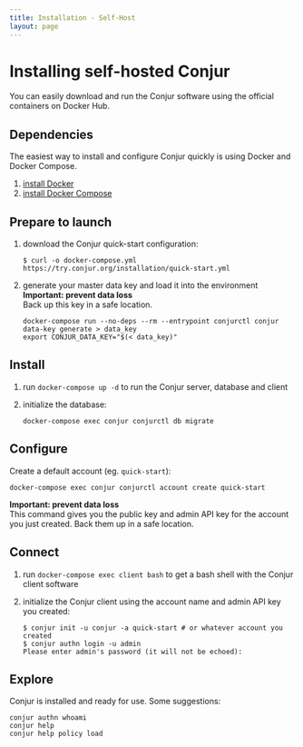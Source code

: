 ```yaml
---
title: Installation - Self-Host
layout: page
---
```


# Installing self-hosted Conjur

You can easily download and run the Conjur software using the official
containers on Docker Hub.

## Dependencies

The easiest way to install and configure Conjur quickly is using Docker and
Docker Compose.

1. [install Docker][get-docker]
1. [install Docker Compose][get-docker-compose]

## Prepare to launch

1. download the Conjur quick-start configuration:

   ```sh-session
   $ curl -o docker-compose.yml https://try.conjur.org/installation/quick-start.yml
   ```

1. generate your master data key and load it into the environment  
   **Important: prevent data loss**  
   Back up this key in a safe location.

   ```shell
   docker-compose run --no-deps --rm --entrypoint conjurctl conjur data-key generate > data_key
   export CONJUR_DATA_KEY="$(< data_key)"
   ```

## Install

1. run `docker-compose up -d` to run the Conjur server, database and client
1. initialize the database:

   ```shell
   docker-compose exec conjur conjurctl db migrate
   ```

## Configure

Create a default account (eg. `quick-start`):

```shell
docker-compose exec conjur conjurctl account create quick-start
```

**Important: prevent data loss**  
This command gives you the public key and admin API key for the account you
just created. Back them up in a safe location.

## Connect

1. run `docker-compose exec client bash` to get a bash shell with the Conjur
   client software
1. initialize the Conjur client using the account name and admin API key you
   created:

   ```sh-session
   $ conjur init -u conjur -a quick-start # or whatever account you created
   $ conjur authn login -u admin
   Please enter admin's password (it will not be echoed):
   ```

## Explore

Conjur is installed and ready for use. Some suggestions:

```shell
conjur authn whoami
conjur help
conjur help policy load
```

[get-docker]: https://docs.docker.com/engine/installation
[get-docker-compose]: https://docs.docker.com/compose/install
